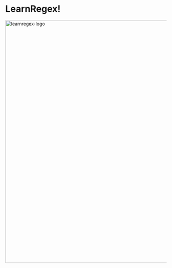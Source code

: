 # LearnRegex!

<img width="759" alt="learnregex-logo" src="https://user-images.githubusercontent.com/62797565/143479379-106673e5-05e7-4447-9138-979457152e54.png">
